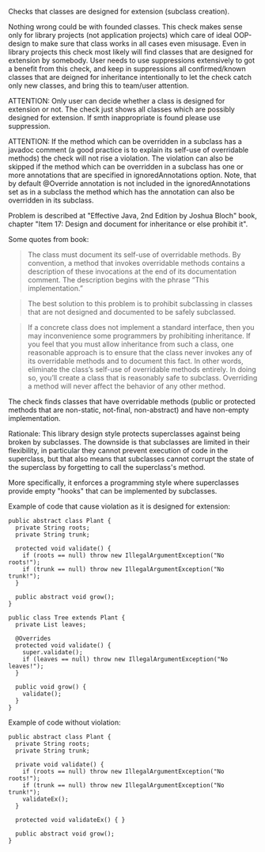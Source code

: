 Checks that classes are designed for extension (subclass creation).

Nothing wrong could be with founded classes. This check makes sense only
for library projects (not application projects) which care of ideal
OOP-design to make sure that class works in all cases even misusage.
Even in library projects this check most likely will find classes that
are designed for extension by somebody. User needs to use suppressions
extensively to got a benefit from this check, and keep in suppressions
all confirmed/known classes that are deigned for inheritance
intentionally to let the check catch only new classes, and bring this to
team/user attention.

ATTENTION: Only user can decide whether a class is designed for
extension or not. The check just shows all classes which are possibly
designed for extension. If smth inappropriate is found please use
suppression.

ATTENTION: If the method which can be overridden in a subclass has a
javadoc comment (a good practice is to explain its self-use of
overridable methods) the check will not rise a violation. The violation
can also be skipped if the method which can be overridden in a subclass
has one or more annotations that are specified in ignoredAnnotations
option. Note, that by default @Override annotation is not included in
the ignoredAnnotations set as in a subclass the method which has the
annotation can also be overridden in its subclass.

Problem is described at "Effective Java, 2nd Edition by Joshua Bloch"
book, chapter "Item 17: Design and document for inheritance or else
prohibit it".

Some quotes from book:

> The class must document its self-use of overridable methods. By
> convention, a method that invokes overridable methods contains a
> description of these invocations at the end of its documentation
> comment. The description begins with the phrase “This implementation.”

> The best solution to this problem is to prohibit subclassing in
> classes that are not designed and documented to be safely subclassed.

> If a concrete class does not implement a standard interface, then you
> may inconvenience some programmers by prohibiting inheritance. If you
> feel that you must allow inheritance from such a class, one reasonable
> approach is to ensure that the class never invokes any of its
> overridable methods and to document this fact. In other words,
> eliminate the class’s self-use of overridable methods entirely. In
> doing so, you’ll create a class that is reasonably safe to subclass.
> Overriding a method will never affect the behavior of any other
> method.

The check finds classes that have overridable methods (public or
protected methods that are non-static, not-final, non-abstract) and have
non-empty implementation.

Rationale: This library design style protects superclasses against being
broken by subclasses. The downside is that subclasses are limited in
their flexibility, in particular they cannot prevent execution of code
in the superclass, but that also means that subclasses cannot corrupt
the state of the superclass by forgetting to call the superclass's
method.

More specifically, it enforces a programming style where superclasses
provide empty "hooks" that can be implemented by subclasses.

Example of code that cause violation as it is designed for extension:

    public abstract class Plant {
      private String roots;
      private String trunk;

      protected void validate() {
        if (roots == null) throw new IllegalArgumentException("No roots!");
        if (trunk == null) throw new IllegalArgumentException("No trunk!");
      }

      public abstract void grow();
    }

    public class Tree extends Plant {
      private List leaves;

      @Overrides
      protected void validate() {
        super.validate();
        if (leaves == null) throw new IllegalArgumentException("No leaves!");
      }

      public void grow() {
        validate();
      }
    }
            

Example of code without violation:

    public abstract class Plant {
      private String roots;
      private String trunk;

      private void validate() {
        if (roots == null) throw new IllegalArgumentException("No roots!");
        if (trunk == null) throw new IllegalArgumentException("No trunk!");
        validateEx();
      }

      protected void validateEx() { }

      public abstract void grow();
    }
